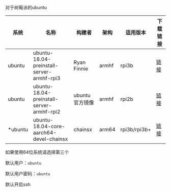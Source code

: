 对于树莓派的ubuntu

| 系统 | 名称 | 构建者 | 架构 | 适用版本 | 下载链接 |
|-----|------|-------|-----|---------|--------|
| ubuntu | ubuntu-18.04-preinstall-server-armhf-rpi3 | Ryan Finnie | armhf | rpi3b | [链接](https://www.finnie.org/software/raspberrypi/ubuntu-rpi3/ubuntu-18.04-preinstalled-server-armhf+raspi3.img.xz) |
| ubuntu | ubuntu-18.04-preinstall-server-armhf-rpi2 | ubuntu官方镜像 | armhf | rpi2b | [链接](https://mirrors.tuna.tsinghua.edu.cn/ubuntu-cdimage/ubuntu/releases/18.04/release/ubuntu-18.04-preinstalled-server-armhf+raspi2.img.xz) |
| *ubuntu | ubuntu-18.04-core-aarch64-devel-chainsx| chainsx | arm64 | rpi3b/rpi3b+ | [链接]() |

如果使用64位系统请选择第三个

默认用户：`ubuntu`

默认用户密码：`ubuntu`

默认开启ssh
